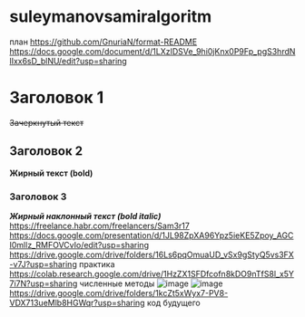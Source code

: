 # suleymanovsamiralgoritm
план 
https://github.com/GnuriaN/format-README
https://docs.google.com/document/d/1LXzIDSVe_9hi0jKnx0P9Fp_pgS3hrdNlIxx6sD_blNU/edit?usp=sharing
# Заголовок 1 
~~Зачеркнутый текст~~
## Заголовок 2
**Жирный текст (bold)**
### Заголовок 3
___Жирный наклонный текст (bold italic)___
https://freelance.habr.com/freelancers/Sam3r17
https://docs.google.com/presentation/d/1JL98ZpXA96Ypz5ieKE5Zpoy_AGCI0mllz_RMFOVCvIo/edit?usp=sharing 
 https://drive.google.com/drive/folders/16Ls6pqOmuaUD_vSx9gStyQ5vs3FX-v7J?usp=sharing практика
https://colab.research.google.com/drive/1HzZX1SFDfcofn8kDO9nTfS8l_x5Y7i7N?usp=sharing численные методы
![image](https://github.com/User3r17/suleymanovsamiralgoritm/assets/144117475/0d25ebe0-a397-46e5-83a3-feb309b42b63)
![image](https://github.com/User3r17/suleymanovsamiralgoritm/assets/144117475/177f3426-07a6-4182-a0a2-14fca85aff62)
https://drive.google.com/drive/folders/1kcZt5xWyx7-PV8-VDX713ueMlb8HGWqr?usp=sharing код будущего
